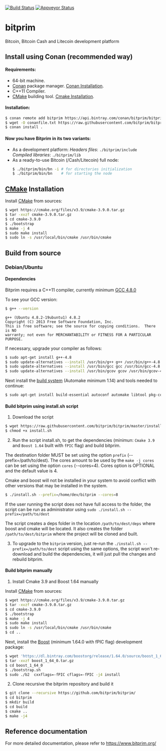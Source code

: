 [![Build Status](https://travis-ci.org/bitprim/bitprim.svg?branch=master)](https://travis-ci.org/bitprim/bitprim) [![Appveyor Status](https://ci.appveyor.com/api/projects/status/github/bitprim/bitprim?branch=master&svg=true)](https://ci.appveyor.com/project/bitprim/bitprim?branch=master) 

<!-- [![Build Status](https://travis-ci.org/bitprim/bitprim.svg?branch=master)](https://travis-ci.org/bitprim/bitprim)  -->

# bitprim
Bitcoin, Bitcoin Cash and Litecoin development platform

## Install using Conan (recommended way)

#### Requirements:

- 64-bit machine.
- [Conan](https://www.conan.io/) package manager. [Conan Installation](http://docs.conan.io/en/latest/installation.html#install-with-pip-recommended).
- C++11 Compiler.
- [CMake](https://cmake.org/) building tool. [Cmake Installation](#cmake).

#### Installation:

```sh
$ conan remote add bitprim https://api.bintray.com/conan/bitprim/bitprim
$ wget -O conanfile.txt https://raw.githubusercontent.com/bitprim/bitprim/master/install/conanfile.txt
$ conan install .
```

#### Now you have Bitprim in its two variants:
- As a development platform:
    _Headers files_: `./bitprim/include`  
    _Compiled libraries_: `./bitprim/lib`
- As a ready-to-use Bitcoin (/Cash/Litecoin) full node:
    ```sh
    $ ./bitprim/bin/bn -i # for directories initialization 
    $ ./bitprim/bin/bn    # for starting the node
    ```

<a name="cmake"></a>
## [CMake](https://cmake.org/) Installation

Install [CMake](https://cmake.org/) from sources:
```sh
$ wget https://cmake.org/files/v3.9/cmake-3.9.0.tar.gz
$ tar -xvzf cmake-3.9.0.tar.gz
$ cd cmake-3.9.0
$ ./bootstrap
$ make -j 4
$ sudo make install
$ sudo ln -s /usr/local/bin/cmake /usr/bin/cmake
```


## Build from source

### Debian/Ubuntu
#### Dependencies

Bitprim requires a C++11 compiler, currently minimum [GCC 4.8.0](https://gcc.gnu.org/projects/cxx0x.html)

To see your GCC version:
```sh
$ g++ --version
```
```
g++ (Ubuntu 4.8.2-19ubuntu1) 4.8.2
Copyright (C) 2013 Free Software Foundation, Inc.
This is free software; see the source for copying conditions.  There is NO
warranty; not even for MERCHANTABILITY or FITNESS FOR A PARTICULAR PURPOSE.
```
If necessary, upgrade your compiler as follows:
```sh
$ sudo apt-get install g++-4.8
$ sudo update-alternatives --install /usr/bin/g++ g++ /usr/bin/g++-4.8 50
$ sudo update-alternatives --install /usr/bin/gcc gcc /usr/bin/gcc-4.8 50
$ sudo update-alternatives --install /usr/bin/gcov gcov /usr/bin/gcov-4.8 50
```

Next install the [build system](http://wikipedia.org/wiki/GNU_build_system) (Automake minimum 1.14) and tools needed to continue:
```sh
$ sudo apt-get install build-essential autoconf automake libtool pkg-config git screen curl make g++ unzip
```

#### Build bitprim using install.sh script
1) Download the script 
```sh
$ wget https://raw.githubusercontent.com/bitprim/bitprim/master/install.sh
$ chmod +x install.sh
```
2) Run the script install.sh, to get the dependencies (minimun: `Cmake 3.9`  and `Boost 1.64` built with `fPIC` flag) and build bitprim.

The destination folder MUST be set using the option `prefix` (--prefix=/path/to/dest).
The cores amount to be used by the `make -j cores` can be set using the option `cores` (--cores=4). Cores option is OPTIONAL and the default value is 4.

Cmake and boost will not be installed in your system to avoid conflict with other versions that may be installed in the system.

```sh
$ ./install.sh --prefix=/home/dev/bitprim --cores=8
```
If the user running the script does not have full access to the folder, the script can be run as administrator using `sudo ./install.sh --prefix=/path/to/dest`

The script creates a deps folder in the location `/path/to/dest/deps` where boost and cmake will be located. It also creates the folder `/path/to/dest/bitprim` where the project will be cloned and built.

3) To upgrade to the `bitprim` version, just re-run the `./install.sh --prefix=/path/to/dest` script using the same options, the script won't re-download and build the dependencies, it will just pull the changes and rebuild bitprim.


#### Build bitprim manually

1) Install Cmake 3.9 and Boost 1.64 manually

Install [CMake](https://cmake.org/) from sources:
```sh
$ wget https://cmake.org/files/v3.9/cmake-3.9.0.tar.gz
$ tar -xvzf cmake-3.9.0.tar.gz
$ cd cmake-3.9.0
$ ./bootstrap
$ make -j 4
$ sudo make install
$ sudo ln -s /usr/local/bin/cmake /usr/bin/cmake
$ cd ..
```

Next, install the [Boost](http://www.boost.org) (minimum 1.64.0 with fPIC flag) development package:
```sh
$ wget 'https://dl.bintray.com/boostorg/release/1.64.0/source/boost_1_64_0.tar.gz'
$ tar -xvzf boost_1_64_0.tar.gz
$ cd boost_1_64_0
$ ./bootstrap.sh
$ sudo ./b2  cxxflags=-fPIC cflags=-fPIC -j4 install
```

2) Clone recursive the bitprim repository and build it
```sh
$ git clone --recursive https://github.com/bitprim/bitprim/
$ cd bitprim
$ mkdir build 
$ cd build
$ cmake ..
$ make -j4
```

## Reference documentation ##

For more detailed documentation, please refer to https://www.bitprim.org/
